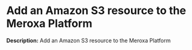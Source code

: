 # Add an Amazon S3 resource to the Meroxa Platform

**Description:** Add an Amazon S3 resource to the Meroxa Platform


